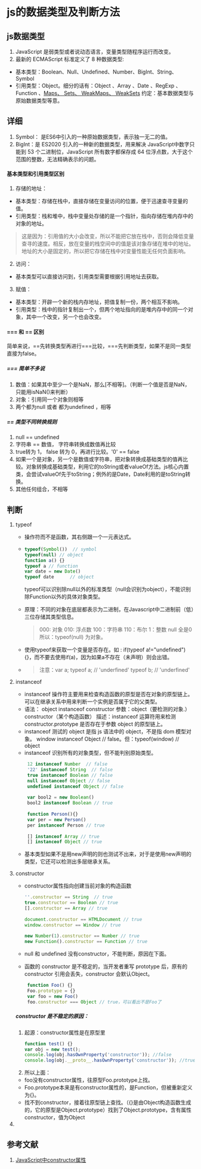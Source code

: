 # js的数据类型及判断方法
## js数据类型

1. JavaScript 是弱类型或者说动态语言，变量类型随程序运行而改变。
2. 最新的 ECMAScript 标准定义了 8 种数据类型:
-   基本类型：Boolean、Null、Undefined、Number、BigInt、String、Symbol 
-   引用类型：Object。细分的话有：Object 、Array 、Date 、RegExp 、Function 、[Maps、 Sets、 WeakMaps、 WeakSets](https://github.com/xxcr/js-code-notes/blob/main/map%20set%20weakMap.md)
约定：基本数据类型与原始数据类型等意。

## 详细
1. Symbol： 是ES6中引入的一种原始数据类型，表示独一无二的值。
2. BigInt：是 ES2020 引入的一种新的数据类型，用来解决 JavaScript中数字只能到 53 个二进制位，JavaScript 所有数字都保存成 64 位浮点数，大于这个范围的整数，无法精确表示的问题。

#### 基本类型和引用类型区别
1. 存储的地址：
-   基本类型：存储在栈中，直接存储在变量访问的位置，便于迅速查寻变量的值。
-   引用类型：栈和堆中，栈中变量处存储的是一个指针，指向存储在堆内存中的对象的地址。

>这是因为：引用值的大小会改变，所以不能把它放在栈中，否则会降低变量查寻的速度。相反，放在变量的栈空间中的值是该对象存储在堆中的地址。地址的大小是固定的，所以把它存储在栈中对变量性能无任何负面影响。

2. 访问：
-   基本类型可以直接访问到，引用类型需要根据引用地址去获取。

3. 赋值：
-   基本类型：开辟一个新的栈内存地址，把值复制一份，两个相互不影响。
-   引用类型：栈中的指针复制出一个，但两个地址指向的是堆内存中的同一个对象，其中一个改变，另一个也会改变。

#### === 和 == 区别
   简单来说，==先转换类型再进行===比较，===先判断类型，如果不是同一类型直接为false。

##### === 简单不多说
1. 数值：如果其中至少一个是NaN，那么[不相等]。（判断一个值是否是NaN，只能用isNaN()来判断） 
2. 对象：引用同一个对象则相等
3. 两个都为null 或者 都为undefined ，相等

##### == 类型不同转换规则
1. null == undefined
2. 字符串 == 数值， 字符串转换成数值再比较
3. true转为 1， false 转为 0，再进行比较。'0' == false
4. 如果一个是对象，另一个是数值或字符串，把对象转换成基础类型的值再比较。对象转换成基础类型，利用它的toString或者valueOf方法。js核心内置类，会尝试valueOf先于toString；例外的是Date，Date利用的是toString转换。
5. 其他任何组合，不相等


## 判断
1. typeof

    -   操作符而不是函数，其右侧跟一个一元表达式。
    -   ```js
        typeof(Symbol())  // symbol
        typeof(null) // object
        function a() {}
        typeof a // function
        var date = new Date()
        typeof date      // object
        ```
        typeof可以识别除null以外的标准类型（null会识别为object），不能识别除Function以外的具体对象类型。
    -   原理：不同的对象在底层都表示为二进制，在Javascript中二进制前（低）三位存储其类型信息。
        > 000: 对象
          010: 浮点数
          100：字符串
          110：布尔
          1：整数
          null 全是0
        所以：typeof(null) 为对象。
    -   使用typeof来获取一个变量是否存在。如 : if(typeof a!="undefined"){}，而不要去使用if(a)，因为如果a不存在（未声明）则会出错。
    
    -   >注意：var a; typeof a; // 'underfined'
              typeof b; // 'underfined'

2. instanceof 
    
    -   instanceof 操作符主要用来检查构造函数的原型是否在对象的原型链上。可以在继承关系中用来判断一个实例是否属于它的父类型。
    -   语法： object instanceof constructor 
        参数：object（要检测的对象.）constructor（某个构造函数）
        描述：instanceof 运算符用来检测 constructor.prototype 是否存在于参数 object 的原型链上。
    -   instanceof 测试的 object 是指 js 语法中的 object，不是指 dom 模型对象。
        window instanceof Object // false。但：typeof(window) // object
    -    instanceof 识别所有的对象类型，但不能判别原始类型。
         ```js
          12 instanceof Number  // false
          '22' instanceof String  // false
          true instanceof Boolean // false
          null instanceof Object // false
          undefined instanceof Object // false
    
          var bool2 = new Boolean()
          bool2 instanceof Boolean // true
    
          function Person(){}
          var per = new Person()
          per instanceof Person // true
    
          [] instanceof Array // true
          [] instanceof Object // true
         ```
    -   基本类型如果不是用new声明的则也测试不出来，对于是使用new声明的类型，它还可以检测出多层继承关系。

3. constructor
    -   constructor属性指向创建当前对象的构造函数
        ```js
        ''.constructor == String  // true 
        true.constructor == Boolean // true
        [].constructor == Array // true
    
        document.constructor == HTMLDocument // true
        window.constructor == Window // true
    
        new Number(1).constructor == Number // true
        new Function().constructor == Function // true
        ```
    -   null 和 undefined 没有constructor，不能判断，原因在下面。
    -   函数的 constructor 是不稳定的，当开发者重写 prototype 后，原有的 constructor 引用会丢失，constructor 会默认Object。
    
         ```js
          function Foo() {}
          Foo.prototype = {}
          var foo = new Foo()
          foo.constructor === Object // true，可以看出不是Foo了
        ```

    ##### constructor 是不稳定的原因：
     1. 起源：constructor属性是在原型里
         ```js
         function test() {}
         var obj = new test();
         console.log(obj.hasOwnProperty('constructor')); //false
         console.log(obj.__proto__.hasOwnProperty('constructor')); //true
         ```
     2. 所以上面：
     -   foo没有constructor属性，往原型Foo.prototype上找。
     -   Foo.prototype本来是有constructor属性的，是Function，但被重新定义为{}。
     -   找不到constructor，接着往原型链上查找。（{}是由Object构造函数生成的，它的原型是Object.prototype）找到了Object.prototype，含有属性constructor，值为Object
     
4. 







## 参考文献
1. [JavaScript中constructor属性](https://segmentfault.com/a/1190000013245739)
